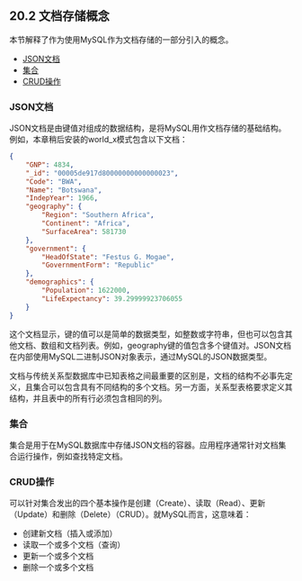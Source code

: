 ## 20.2 文档存储概念

本节解释了作为使用MySQL作为文档存储的一部分引入的概念。

- [JSON文档](#JSON文档)
- [集合](#集合)
- [CRUD操作](#CRUD操作)

### JSON文档

JSON文档是由键值对组成的数据结构，是将MySQL用作文档存储的基础结构。例如，本章稍后安装的world_x模式包含以下文档：

```json
{
    "GNP": 4834,
    "_id": "00005de917d80000000000000023",
    "Code": "BWA",
    "Name": "Botswana",
    "IndepYear": 1966,
    "geography": {
        "Region": "Southern Africa",
        "Continent": "Africa",
        "SurfaceArea": 581730
    },
    "government": {
        "HeadOfState": "Festus G. Mogae",
        "GovernmentForm": "Republic"
    },
    "demographics": {
        "Population": 1622000,
        "LifeExpectancy": 39.29999923706055
    }
}
```

这个文档显示，键的值可以是简单的数据类型，如整数或字符串，但也可以包含其他文档、数组和文档列表。例如，geography键的值包含多个键值对。JSON文档在内部使用MySQL二进制JSON对象表示，通过MySQL的JSON数据类型。

文档与传统关系型数据库中已知表格之间最重要的区别是，文档的结构不必事先定义，且集合可以包含具有不同结构的多个文档。另一方面，关系型表格要求定义其结构，并且表中的所有行必须包含相同的列。

### 集合

集合是用于在MySQL数据库中存储JSON文档的容器。应用程序通常针对文档集合运行操作，例如查找特定文档。

### CRUD操作

可以针对集合发出的四个基本操作是创建（Create）、读取（Read）、更新（Update）和删除（Delete）（CRUD）。就MySQL而言，这意味着：

- 创建新文档（插入或添加）
- 读取一个或多个文档（查询）
- 更新一个或多个文档
- 删除一个或多个文档